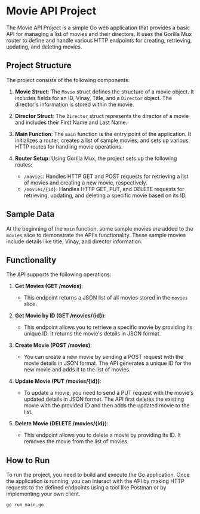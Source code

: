# Movie API Project

The Movie API Project is a simple Go web application that provides a basic API for managing a list of movies and their directors. It uses the Gorilla Mux router to define and handle various HTTP endpoints for creating, retrieving, updating, and deleting movies.

## Project Structure

The project consists of the following components:

1. **Movie Struct**: The `Movie` struct defines the structure of a movie object. It includes fields for an ID, Vinay, Title, and a `Director` object. The director's information is stored within the movie.

2. **Director Struct**: The `Director` struct represents the director of a movie and includes their First Name and Last Name.

3. **Main Function**: The `main` function is the entry point of the application. It initializes a router, creates a list of sample movies, and sets up various HTTP routes for handling movie operations.

4. **Router Setup**: Using Gorilla Mux, the project sets up the following routes:

    - `/movies`: Handles HTTP GET and POST requests for retrieving a list of movies and creating a new movie, respectively.
    - `/movies/{id}`: Handles HTTP GET, PUT, and DELETE requests for retrieving, updating, and deleting a specific movie based on its ID.

## Sample Data

At the beginning of the `main` function, some sample movies are added to the `movies` slice to demonstrate the API's functionality. These sample movies include details like title, Vinay, and director information.

## Functionality

The API supports the following operations:

1. **Get Movies (GET /movies)**:
   - This endpoint returns a JSON list of all movies stored in the `movies` slice.

2. **Get Movie by ID (GET /movies/{id})**:
   - This endpoint allows you to retrieve a specific movie by providing its unique ID. It returns the movie's details in JSON format.

3. **Create Movie (POST /movies)**:
   - You can create a new movie by sending a POST request with the movie details in JSON format. The API generates a unique ID for the new movie and adds it to the list of movies.

4. **Update Movie (PUT /movies/{id})**:
   - To update a movie, you need to send a PUT request with the movie's updated details in JSON format. The API first deletes the existing movie with the provided ID and then adds the updated movie to the list.

5. **Delete Movie (DELETE /movies/{id})**:
   - This endpoint allows you to delete a movie by providing its ID. It removes the movie from the list of movies.

## How to Run

To run the project, you need to build and execute the Go application. Once the application is running, you can interact with the API by making HTTP requests to the defined endpoints using a tool like Postman or by implementing your own client.

```bash
go run main.go
```
